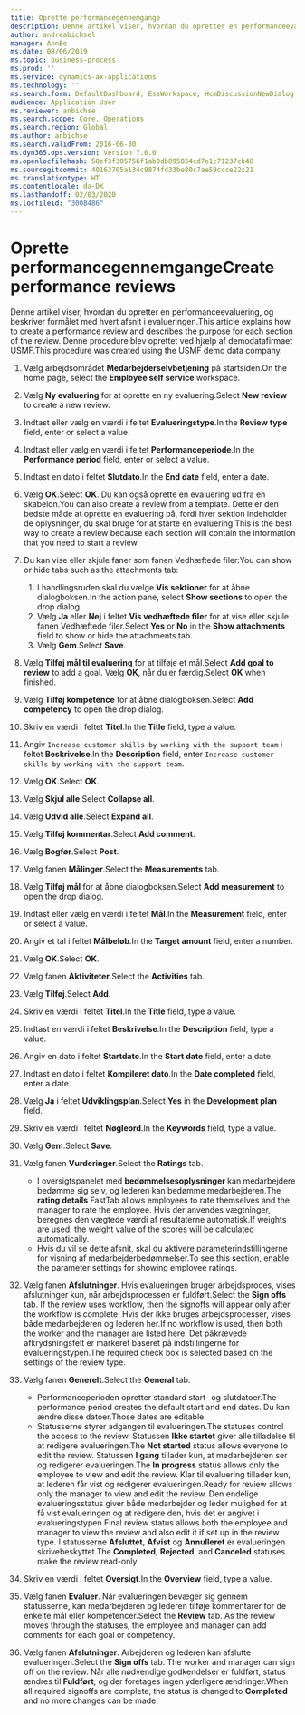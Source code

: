 ```yaml
---
title: Oprette performancegennemgange
description: Denne artikel viser, hvordan du opretter en performanceevaluering, og beskriver formålet med hvert afsnit i evalueringen.
author: andreabichsel
manager: AnnBe
ms.date: 08/06/2019
ms.topic: business-process
ms.prod: ''
ms.service: dynamics-ax-applications
ms.technology: ''
ms.search.form: DefaultDashboard, EssWorkspace, HcmDiscussionNewDialog, HcmDiscussion, HcmDiscussionChangeSettings, HcmDiscussionAddGoalDialog, HcmTopicCreate, HcmMeasurementDetailDialog, HcmPerfJournalAdd
audience: Application User
ms.reviewer: anbichse
ms.search.scope: Core, Operations
ms.search.region: Global
ms.author: anbichse
ms.search.validFrom: 2016-06-30
ms.dyn365.ops.version: Version 7.0.0
ms.openlocfilehash: 50ef3f305756f1ab0db895854cd7e1c71237cb48
ms.sourcegitcommit: 40163705a134c9874fd33be80c7ae59ccce22c21
ms.translationtype: HT
ms.contentlocale: da-DK
ms.lasthandoff: 02/03/2020
ms.locfileid: "3008486"
---
```

# <a name="create-performance-reviews"></a><span data-ttu-id="2e042-103">Oprette performancegennemgange</span><span class="sxs-lookup"><span data-stu-id="2e042-103">Create performance reviews</span></span>



<span data-ttu-id="2e042-104">Denne artikel viser, hvordan du opretter en performanceevaluering, og beskriver formålet med hvert afsnit i evalueringen.</span><span class="sxs-lookup"><span data-stu-id="2e042-104">This article explains how to create a performance review and describes the purpose for each section of the review.</span></span> <span data-ttu-id="2e042-105">Denne procedure blev oprettet ved hjælp af demodatafirmaet USMF.</span><span class="sxs-lookup"><span data-stu-id="2e042-105">This procedure was created using the USMF demo data company.</span></span>

1. <span data-ttu-id="2e042-106">Vælg arbejdsområdet **Medarbejderselvbetjening** på startsiden.</span><span class="sxs-lookup"><span data-stu-id="2e042-106">On the home page, select the **Employee self service** workspace.</span></span>
2. <span data-ttu-id="2e042-107">Vælg **Ny evaluering** for at oprette en ny evaluering.</span><span class="sxs-lookup"><span data-stu-id="2e042-107">Select **New review** to create a new review.</span></span>
3. <span data-ttu-id="2e042-108">Indtast eller vælg en værdi i feltet **Evalueringstype**.</span><span class="sxs-lookup"><span data-stu-id="2e042-108">In the **Review type** field, enter or select a value.</span></span>
4. <span data-ttu-id="2e042-109">Indtast eller vælg en værdi i feltet **Performanceperiode**.</span><span class="sxs-lookup"><span data-stu-id="2e042-109">In the **Performance period** field, enter or select a value.</span></span>
5. <span data-ttu-id="2e042-110">Indtast en dato i feltet **Slutdato**.</span><span class="sxs-lookup"><span data-stu-id="2e042-110">In the **End date** field, enter a date.</span></span>
6. <span data-ttu-id="2e042-111">Vælg **OK**.</span><span class="sxs-lookup"><span data-stu-id="2e042-111">Select **OK**.</span></span> <span data-ttu-id="2e042-112">Du kan også oprette en evaluering ud fra en skabelon.</span><span class="sxs-lookup"><span data-stu-id="2e042-112">You can also create a review from a template.</span></span> <span data-ttu-id="2e042-113">Dette er den bedste måde at oprette en evaluering på, fordi hver sektion indeholder de oplysninger, du skal bruge for at starte en evaluering.</span><span class="sxs-lookup"><span data-stu-id="2e042-113">This is the best way to create a review because each section will contain the information that you need to start a review.</span></span>  
7. <span data-ttu-id="2e042-114">Du kan vise eller skjule faner som fanen Vedhæftede filer:</span><span class="sxs-lookup"><span data-stu-id="2e042-114">You can show or hide tabs such as the attachments tab:</span></span>

    1. <span data-ttu-id="2e042-115">I handlingsruden skal du vælge **Vis sektioner** for at åbne dialogboksen.</span><span class="sxs-lookup"><span data-stu-id="2e042-115">In the action pane, select **Show sections** to open the drop dialog.</span></span>
    1. <span data-ttu-id="2e042-116">Vælg **Ja** eller **Nej** i feltet **Vis vedhæftede filer** for at vise eller skjule fanen Vedhæftede filer.</span><span class="sxs-lookup"><span data-stu-id="2e042-116">Select **Yes** or **No** in the **Show attachments** field to show or hide the attachments tab.</span></span>
    1. <span data-ttu-id="2e042-117">Vælg **Gem**.</span><span class="sxs-lookup"><span data-stu-id="2e042-117">Select **Save**.</span></span>

8. <span data-ttu-id="2e042-118">Vælg **Tilføj mål til evaluering** for at tilføje et mål.</span><span class="sxs-lookup"><span data-stu-id="2e042-118">Select **Add goal to review** to add a goal.</span></span> <span data-ttu-id="2e042-119">Vælg **OK**, når du er færdig.</span><span class="sxs-lookup"><span data-stu-id="2e042-119">Select **OK** when finished.</span></span>
9. <span data-ttu-id="2e042-120">Vælg **Tilføj kompetence** for at åbne dialogboksen.</span><span class="sxs-lookup"><span data-stu-id="2e042-120">Select **Add competency** to open the drop dialog.</span></span>
10. <span data-ttu-id="2e042-121">Skriv en værdi i feltet **Titel**.</span><span class="sxs-lookup"><span data-stu-id="2e042-121">In the **Title** field, type a value.</span></span>
11. <span data-ttu-id="2e042-122">Angiv `Increase customer skills by working with the support team` i feltet **Beskrivelse**.</span><span class="sxs-lookup"><span data-stu-id="2e042-122">In the **Description** field, enter `Increase customer skills by working with the support team`.</span></span>
12. <span data-ttu-id="2e042-123">Vælg **OK**.</span><span class="sxs-lookup"><span data-stu-id="2e042-123">Select **OK**.</span></span>
13. <span data-ttu-id="2e042-124">Vælg **Skjul alle**.</span><span class="sxs-lookup"><span data-stu-id="2e042-124">Select **Collapse all**.</span></span>
14. <span data-ttu-id="2e042-125">Vælg **Udvid alle**.</span><span class="sxs-lookup"><span data-stu-id="2e042-125">Select **Expand all**.</span></span>
15. <span data-ttu-id="2e042-126">Vælg **Tilføj kommentar**.</span><span class="sxs-lookup"><span data-stu-id="2e042-126">Select **Add comment**.</span></span>
16. <span data-ttu-id="2e042-127">Vælg **Bogfør**.</span><span class="sxs-lookup"><span data-stu-id="2e042-127">Select **Post**.</span></span>
17. <span data-ttu-id="2e042-128">Vælg fanen **Målinger**.</span><span class="sxs-lookup"><span data-stu-id="2e042-128">Select the **Measurements** tab.</span></span>
18. <span data-ttu-id="2e042-129">Vælg **Tilføj mål** for at åbne dialogboksen.</span><span class="sxs-lookup"><span data-stu-id="2e042-129">Select **Add measurement** to open the drop dialog.</span></span>
19. <span data-ttu-id="2e042-130">Indtast eller vælg en værdi i feltet **Mål**.</span><span class="sxs-lookup"><span data-stu-id="2e042-130">In the **Measurement** field, enter or select a value.</span></span>
26. <span data-ttu-id="2e042-131">Angiv et tal i feltet **Målbeløb**.</span><span class="sxs-lookup"><span data-stu-id="2e042-131">In the **Target amount** field, enter a number.</span></span>
20. <span data-ttu-id="2e042-132">Vælg **OK**.</span><span class="sxs-lookup"><span data-stu-id="2e042-132">Select **OK**.</span></span>
21. <span data-ttu-id="2e042-133">Vælg fanen **Aktiviteter**.</span><span class="sxs-lookup"><span data-stu-id="2e042-133">Select the **Activities** tab.</span></span>
22. <span data-ttu-id="2e042-134">Vælg **Tilføj**.</span><span class="sxs-lookup"><span data-stu-id="2e042-134">Select **Add**.</span></span>
23. <span data-ttu-id="2e042-135">Skriv en værdi i feltet **Titel**.</span><span class="sxs-lookup"><span data-stu-id="2e042-135">In the **Title** field, type a value.</span></span>
24. <span data-ttu-id="2e042-136">Indtast en værdi i feltet **Beskrivelse**.</span><span class="sxs-lookup"><span data-stu-id="2e042-136">In the **Description** field, type a value.</span></span>
25. <span data-ttu-id="2e042-137">Angiv en dato i feltet **Startdato**.</span><span class="sxs-lookup"><span data-stu-id="2e042-137">In the **Start date** field, enter a date.</span></span>
26. <span data-ttu-id="2e042-138">Indtast en dato i feltet **Kompileret dato**.</span><span class="sxs-lookup"><span data-stu-id="2e042-138">In the **Date completed** field, enter a date.</span></span>
27. <span data-ttu-id="2e042-139">Vælg **Ja** i feltet **Udviklingsplan**.</span><span class="sxs-lookup"><span data-stu-id="2e042-139">Select **Yes** in the **Development plan** field.</span></span>
28. <span data-ttu-id="2e042-140">Skriv en værdi i feltet **Nøgleord**.</span><span class="sxs-lookup"><span data-stu-id="2e042-140">In the **Keywords** field, type a value.</span></span>
29. <span data-ttu-id="2e042-141">Vælg **Gem**.</span><span class="sxs-lookup"><span data-stu-id="2e042-141">Select **Save**.</span></span>
30. <span data-ttu-id="2e042-142">Vælg fanen **Vurderinger**.</span><span class="sxs-lookup"><span data-stu-id="2e042-142">Select the **Ratings** tab.</span></span>  

    - <span data-ttu-id="2e042-143">I oversigtspanelet med **bedømmelsesoplysninger** kan medarbejdere bedømme sig selv, og lederen kan bedømme medarbejderen.</span><span class="sxs-lookup"><span data-stu-id="2e042-143">The **rating details** FastTab allows employees to rate themselves and the manager to rate the employee.</span></span> <span data-ttu-id="2e042-144">Hvis der anvendes vægtninger, beregnes den vægtede værdi af resultaterne automatisk.</span><span class="sxs-lookup"><span data-stu-id="2e042-144">If weights are used, the weight value of the scores will be calculated automatically.</span></span>  
    - <span data-ttu-id="2e042-145">Hvis du vil se dette afsnit, skal du aktivere parameterindstillingerne for visning af medarbejderbedømmelser.</span><span class="sxs-lookup"><span data-stu-id="2e042-145">To see this section, enable the parameter settings for showing employee ratings.</span></span>  

31. <span data-ttu-id="2e042-146">Vælg fanen **Afslutninger**. Hvis evalueringen bruger arbejdsproces, vises afslutninger kun, når arbejdsprocessen er fuldført.</span><span class="sxs-lookup"><span data-stu-id="2e042-146">Select the **Sign offs** tab. If the review uses workflow, then the signoffs will appear only after the workflow is complete.</span></span> <span data-ttu-id="2e042-147">Hvis der ikke bruges arbejdsprocesser, vises både medarbejderen og lederen her.</span><span class="sxs-lookup"><span data-stu-id="2e042-147">If no workflow is used, then both the worker and the manager are listed here.</span></span> <span data-ttu-id="2e042-148">Det påkrævede afkrydsningsfelt er markeret baseret på indstillingerne for evalueringstypen.</span><span class="sxs-lookup"><span data-stu-id="2e042-148">The required check box is selected based on the settings of the review type.</span></span>  
32. <span data-ttu-id="2e042-149">Vælg fanen **Generelt**.</span><span class="sxs-lookup"><span data-stu-id="2e042-149">Select the **General** tab.</span></span>

    - <span data-ttu-id="2e042-150">Performanceperioden opretter standard start- og slutdatoer.</span><span class="sxs-lookup"><span data-stu-id="2e042-150">The performance period creates the default start and end dates.</span></span> <span data-ttu-id="2e042-151">Du kan ændre disse datoer.</span><span class="sxs-lookup"><span data-stu-id="2e042-151">Those dates are editable.</span></span>  
    - <span data-ttu-id="2e042-152">Statusserne styrer adgangen til evalueringen.</span><span class="sxs-lookup"><span data-stu-id="2e042-152">The statuses control the access to the review.</span></span> <span data-ttu-id="2e042-153">Statussen **Ikke startet** giver alle tilladelse til at redigere evalueringen.</span><span class="sxs-lookup"><span data-stu-id="2e042-153">The **Not started** status allows everyone to edit the review.</span></span> <span data-ttu-id="2e042-154">Statussen **I gang** tillader kun, at medarbejderen ser og redigerer evalueringen.</span><span class="sxs-lookup"><span data-stu-id="2e042-154">The **In progress** status allows only the employee to view and edit the review.</span></span> <span data-ttu-id="2e042-155">Klar til evaluering tillader kun, at lederen får vist og redigerer evalueringen.</span><span class="sxs-lookup"><span data-stu-id="2e042-155">Ready for review allows only the manager to view and edit the review.</span></span> <span data-ttu-id="2e042-156">Den endelige evalueringsstatus giver både medarbejder og leder mulighed for at få vist evalueringen og at redigere den, hvis det er angivet i evalueringstypen.</span><span class="sxs-lookup"><span data-stu-id="2e042-156">Final review status allows both the employee and manager to view the review and also edit it if set up in the review type.</span></span> <span data-ttu-id="2e042-157">I statusserne **Afsluttet**, **Afvist** og **Annulleret** er evalueringen skrivebeskyttet.</span><span class="sxs-lookup"><span data-stu-id="2e042-157">The **Completed**, **Rejected**, and **Canceled** statuses make the review read-only.</span></span>  

33. <span data-ttu-id="2e042-158">Skriv en værdi i feltet **Oversigt**.</span><span class="sxs-lookup"><span data-stu-id="2e042-158">In the **Overview** field, type a value.</span></span>
34. <span data-ttu-id="2e042-159">Vælg fanen **Evaluer**. Når evalueringen bevæger sig gennem statusserne, kan medarbejderen og lederen tilføje kommentarer for de enkelte mål eller kompetencer.</span><span class="sxs-lookup"><span data-stu-id="2e042-159">Select the **Review** tab. As the review moves through the statuses, the employee and manager can add comments for each goal or competency.</span></span>  
35. <span data-ttu-id="2e042-160">Vælg fanen **Afslutninger**. Arbejderen og lederen kan afslutte evalueringen.</span><span class="sxs-lookup"><span data-stu-id="2e042-160">Select the **Sign offs** tab. The worker and manager can sign off on the review.</span></span> <span data-ttu-id="2e042-161">Når alle nødvendige godkendelser er fuldført, status ændres til **Fuldført**, og der foretages ingen yderligere ændringer.</span><span class="sxs-lookup"><span data-stu-id="2e042-161">When all required signoffs are complete, the status is changed to **Completed** and no more changes can be made.</span></span>  

